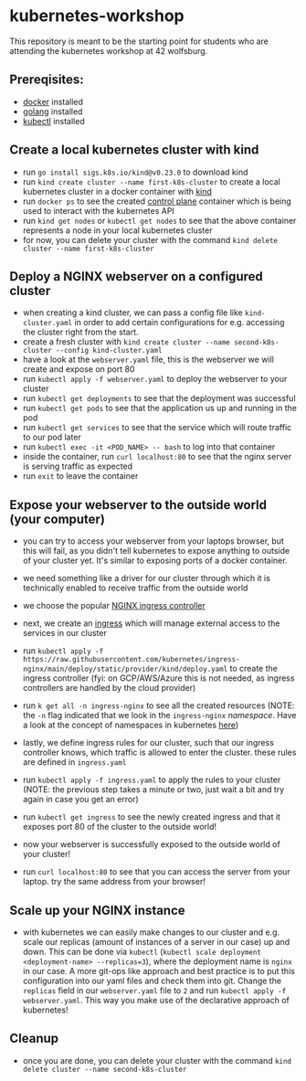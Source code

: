 # kubernetes-workshop
This repository is meant to be the starting point for students who are attending the kubernetes workshop at 42 wolfsburg.

## Prereqisites:
- [docker](https://docs.docker.com/get-docker/) installed
- [golang](https://go.dev/dl/) installed
- [kubectl](https://kubernetes.io/docs/tasks/tools/#kubectl) installed

## Create a local kubernetes cluster with kind
- run `go install sigs.k8s.io/kind@v0.23.0` to download kind
- run `kind create cluster --name first-k8s-cluster` to create a local kubernetes cluster in a docker container with [kind](https://kind.sigs.k8s.io/)
- run `docker ps` to see the created [control plane](https://kubernetes.io/docs/reference/glossary/?all=true#term-control-plane) container which is being used to interact with the kubernetes API
- run `kind get nodes` or `kubectl get nodes` to see that the above container represents a node in your local kubernetes cluster
- for now, you can delete your cluster with the command `kind delete cluster --name first-k8s-cluster`


## Deploy a NGINX webserver on a configured cluster
- when creating a kind cluster, we can pass a config file like `kind-cluster.yaml` in order to add certain configurations for e.g. accessing the cluster right from the start.
- create a fresh cluster with `kind create cluster --name second-k8s-cluster --config kind-cluster.yaml`
- have a look at the `webserver.yaml` file, this is the webserver we will create and expose on port 80
- run `kubectl apply -f webserver.yaml` to deploy the webserver to your cluster
- run `kubectl get deployments` to see that the deployment was successful
- run `kubectl get pods` to see that the application us up and running in the pod
- run `kubectl get services` to see that the service which will route traffic to our pod later
- run `kubectl exec -it <POD_NAME> -- bash` to log into that container
- inside the container, run `curl localhost:80` to see that the nginx server is serving traffic as expected
- run `exit` to leave the container

## Expose your webserver to the outside world (your computer)
- you can try to access your webserver from your laptops browser, but this will fail, as you didn't tell kubernetes to expose anything to outside of your cluster yet. It's similar to exposing ports of a docker container.

- we need something like a driver for our cluster through which it is technically enabled to receive traffic from the outside world
- we choose the popular [NGINX ingress controller](https://kubernetes.github.io/ingress-nginx/)

- next, we create an [ingress](https://kubernetes.io/docs/concepts/services-networking/ingress/) which will manage external access to the services in our cluster
- run `kubectl apply -f https://raw.githubusercontent.com/kubernetes/ingress-nginx/main/deploy/static/provider/kind/deploy.yaml` to create the ingress controller (fyi: on GCP/AWS/Azure this is not needed, as ingress controllers are handled by the cloud provider)
- run `k get all -n ingress-nginx` to see all the created resources (NOTE: the `-n` flag indicated that we look in the `ingress-nginx` _namespace_. Have a look at the concept of namespaces in kubernetes [here](https://kubernetes.io/docs/concepts/overview/working-with-objects/namespaces/))
- lastly, we define ingress rules for our cluster, such that our ingress controller knows, which traffic is allowed to enter the cluster. these rules are defined in `ingress.yaml`
- run `kubectl apply -f ingress.yaml` to apply the rules to your cluster (NOTE: the previous step takes a minute or two, just wait a bit and try again in case you get an error)
- run `kubectl get ingress` to see the newly created ingress and that it exposes port 80 of the cluster to the outside world!
- now your webserver is successfully exposed to the outside world of your cluster!
- run `curl localhost:80` to see that you can access the server from your laptop. try the same address from your browser!

## Scale up your NGINX instance
- with kubernetes we can easily make changes to our cluster and e.g. scale our replicas (amount of instances of a server in our case) up and down. This can be done via `kubectl` (`kubectl scale deployment <deployment-name> --replicas=3`), where the deployment name is `nginx` in our case. A more git-ops like approach and best practice is to put this configuration into our yaml files and check them into git. Change the `replicas` field in our `webserver.yaml` file to `2` and run `kubectl apply -f webserver.yaml`. This way you make use of the declarative approach of kubernetes!


## Cleanup
- once you are done, you can delete your cluster with the command `kind delete cluster --name second-k8s-cluster`
